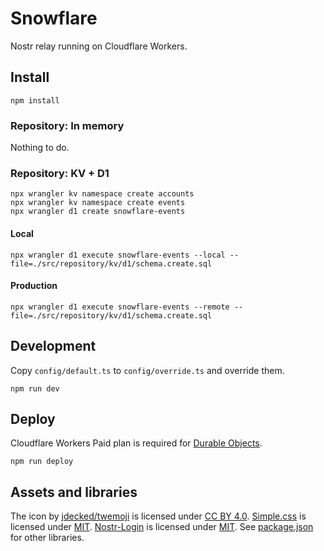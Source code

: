 # Snowflare

Nostr relay running on Cloudflare Workers.

## Install

```shell
npm install
```

### Repository: In memory

Nothing to do.

### Repository: KV + D1

```shell
npx wrangler kv namespace create accounts
npx wrangler kv namespace create events
npx wrangler d1 create snowflare-events
```

#### Local

```shell
npx wrangler d1 execute snowflare-events --local --file=./src/repository/kv/d1/schema.create.sql
```

#### Production

```shell
npx wrangler d1 execute snowflare-events --remote --file=./src/repository/kv/d1/schema.create.sql
```

## Development

Copy `config/default.ts` to `config/override.ts` and override them.

```shell
npm run dev
```

## Deploy

Cloudflare Workers Paid plan is required for [Durable Objects](https://developers.cloudflare.com/durable-objects/).

```shell
npm run deploy
```

## Assets and libraries

The icon by [jdecked/twemoji](https://github.com/jdecked/twemoji) is licensed under [CC BY 4.0](https://creativecommons.org/licenses/by/4.0/).
[Simple.css](https://github.com/kevquirk/simple.css) is licensed under [MIT](https://github.com/kevquirk/simple.css/blob/main/LICENSE).
[Nostr-Login](https://github.com/nostrband/nostr-login) is licensed under [MIT](https://github.com/nostrband/nostr-login/blob/main/LICENSE).
See [package.json](package.json) for other libraries.
